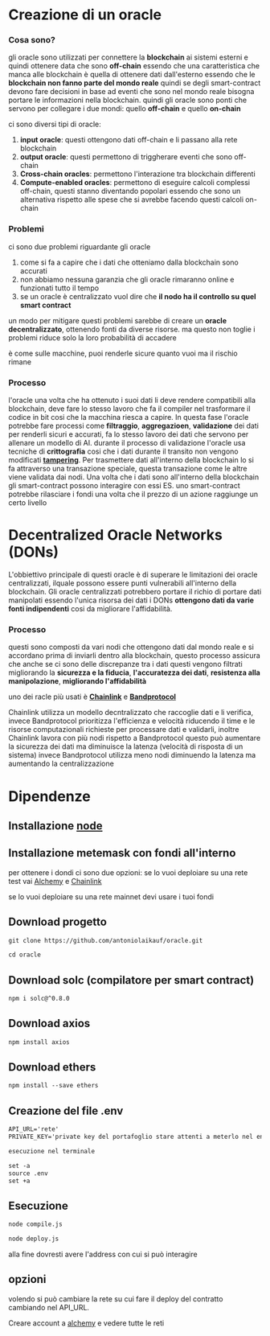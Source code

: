 # Creazione di un oracle

### Cosa sono?

gli oracle sono utilizzati per connettere la **blockchain** ai sistemi esterni e quindi ottenere data che sono **off-chain** essendo che una caratteristica che manca alle blockchain è quella di ottenere dati dall'esterno essendo che le **blockchain non fanno parte del mondo reale** quindi se degli smart-contract devono fare decisioni in base ad eventi che sono nel mondo reale bisogna portare le informazioni nella blockchain.
quindi gli oracle sono ponti che servono per collegare i due mondi: quello **off-chain** e quello **on-chain**

ci sono diversi tipi di oracle:

1. **input oracle**: questi ottengono dati off-chain e li passano alla rete blockchain
2. **output oracle**: questi permettono di triggherare eventi che sono off-chain
3. **Cross-chain oracles**: permettono l'interazione tra blockchain differenti
4. **Compute-enabled oracles**: permettono di eseguire calcoli complessi off-chain, questi stanno diventando popolari essendo che sono un alternativa rispetto alle spese che si avrebbe facendo questi calcoli on-chain

### Problemi

ci sono due problemi riguardante gli oracle

1. come si fa a capire che i dati che otteniamo dalla blockchain sono accurati
2. non abbiamo nessuna garanzia che gli oracle rimaranno online e funzionati tutto il tempo
3. se un oracle è centralizzato vuol dire che **il nodo ha il controllo su quel smart contract**

un modo per mitigare questi problemi sarebbe di creare un **oracle decentralizzato**, ottenendo fonti da diverse risorse. ma questo non toglie i problemi riduce solo la loro probabilità di accadere

è come sulle macchine, puoi renderle sicure quanto vuoi ma il rischio rimane

### Processo

l'oracle una volta che ha ottenuto i suoi dati li deve rendere compatibili alla blockchain, deve fare lo stesso lavoro che fa il compiler nel trasformare il codice in bit cosi che la macchina riesca a capire.
In questa fase l'oracle potrebbe fare processi come **filtraggio**, **aggregazioen**, **validazione** dei dati per renderli sicuri e accurati, fa lo stesso lavoro dei dati che servono per allenare un modello di AI.
durante il processo di validazione l'oracle usa tecniche di **crittografia** cosi che i dati durante il transito non vengono modificati [**tampering**](<https://en.wikipedia.org/wiki/Tampering_(crime)>).
Per trasmettere dati all'interno della blockchain lo si fa attraverso una transazione speciale, questa transazione come le altre viene validata dai nodi.
Una volta che i dati sono all'interno della blockchain gli smart-contract possono interagire con essi ES. uno smart-contract potrebbe rilasciare i fondi una volta che il prezzo di un azione raggiunge un certo livello

# Decentralized Oracle Networks (DONs)

L'obbiettivo principale di questi oracle è di superare le limitazioni dei oracle centralizzati, ilquale possono essere punti vulnerabili all'interno della blockchain. Gli oracle centralizzati potrebbero portare il richio di portare dati manipolati essendo l'unica risorsa dei dati i DONs **ottengono dati da varie fonti indipendenti** cosi da migliorare l'affidabilità.

### Processo

questi sono composti da vari nodi che ottengono dati dal mondo reale e si accordano prima di inviarli dentro alla blockchain, questo processo assicura che anche se ci sono delle discrepanze tra i dati questi vengono filtrati migliorando la **sicurezza e la fiducia**, **l'accuratezza dei dati**, **resistenza alla manipolazione**, **migliorando l'affidabilità**

uno dei racle più usati è [**Chainlink**](https://chain.link/) e [**Bandprotocol**](https://www.bandprotocol.com/)

Chainlink utilizza un modello decntralizzato che raccoglie dati e li verifica, invece Bandprotocol prioritizza l'efficienza e velocità riducendo il time e le risorse computazionali richieste per processare dati e validarli, inoltre Chainlink lavora con più nodi rispetto a Bandprotocol questo può aumentare la sicurezza dei dati ma diminuisce la latenza (velocità di risposta di un sistema) invece Bandprotocol utilizza meno nodi diminuendo la latenza ma aumentando la centralizzazione

# Dipendenze

## Installazione [node](https://nodejs.org/en/?ref=Mazik-documentation)

## Installazione metemask con fondi all'interno

per ottenere i dondi ci sono due opzioni:
se lo vuoi deploiare su una rete test vai [Alchemy](https://dashboard.alchemy.com/) e [Chainlink](https://dev.chain.link/)

se lo vuoi deploiare su una rete mainnet devi usare i tuoi fondi

## Download progetto

```markdown
git clone https://github.com/antoniolaikauf/oracle.git

cd oracle
```

## Download solc (compilatore per smart contract)

```markdown
npm i solc@^0.8.0
```

## Download axios

```markdown
npm install axios
```

## Download ethers

```markdown
npm install --save ethers
```

## Creazione del file .env

```markdown
API_URL='rete'
PRIVATE_KEY='private key del portafoglio stare attenti a meterlo nel env perchè potrebbe non essere sicuro al 100%'

esecuzione nel terminale

set -a
source .env
set +a
```

## Esecuzione

```markdown
node compile.js

node deploy.js
```

alla fine dovresti avere l'address con cui si può interagire

## opzioni

volendo si può cambiare la rete su cui fare il deploy del contratto cambiando nel API_URL.

Creare account a [alchemy](https://dashboard.alchemy.com/) e vedere tutte le reti
